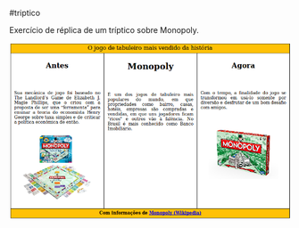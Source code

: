 #triptico

Exercício de réplica de um tríptico sobre Monopoly.

![Exercício de réplica de um tríptico sobre Monopoly](triptico.png)